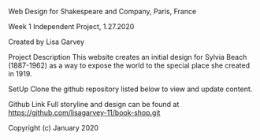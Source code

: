 Web Design for Shakespeare and Company, Paris, France

Week 1 Independent Project, 1.27.2020

Created by Lisa Garvey

Project Description
This website creates an initial design for Sylvia Beach (1887-1962) as a way to expose the world to the special place she created in 1919.

SetUp
Clone the github repository listed below to view and update content.

Github Link
Full storyline and design can be found at https://github.com/lisagarvey-11/book-shop.git

Copyright (c) January 2020
